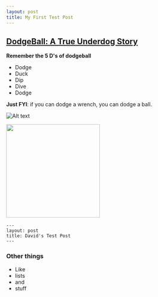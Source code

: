 ```yaml
---
layout: post
title: My First Test Post
---
```


## [DodgeBall: A True Underdog Story](https://en.wikipedia.org/wiki/DodgeBall:_A_True_Underdog_Story)

**Remember the 5 D's of dodgeball**
* Dodge
* Duck
* Dip
* Dive
* Dodge


**Just FYI**: if you can dodge a wrench, you can dodge a ball.


![Alt text](https://thumbs.gfycat.com/GivingQualifiedHalibut-size_restricted.gif)


<img src="{{ site.url }}/images/dodgeballboy.jpg" height="250" width="250">

```
---
layout: post
title: David's Test Post
---
```

### Other things
* Like
* lists
* and 
* stuff
